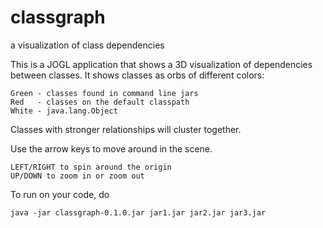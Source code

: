 classgraph
==========

a visualization of class dependencies


This is a JOGL application that shows a 3D visualization of dependencies between classes.
It shows classes as orbs of different colors:

    Green - classes found in command line jars
    Red   - classes on the default classpath
    White - java.lang.Object


Classes with stronger relationships will cluster together.

Use the arrow keys to move around in the scene.

    LEFT/RIGHT to spin around the origin
    UP/DOWN to zoom in or zoom out

To run on your code, do

    java -jar classgraph-0.1.0.jar jar1.jar jar2.jar jar3.jar
    

